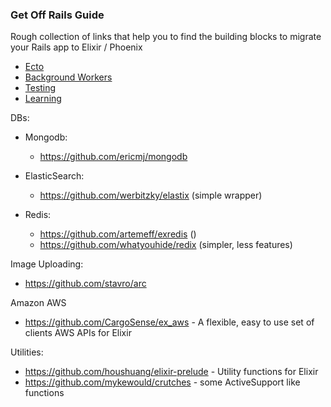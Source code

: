 ### Get Off Rails Guide

Rough collection of links that help you to find the building blocks to migrate your Rails app to Elixir / Phoenix


- [Ecto](https://github.com/mindreframer/getoffrails/blob/master/ecto.md)
- [Background Workers](https://github.com/mindreframer/getoffrails/blob/master/background_workers.md)
- [Testing](https://github.com/mindreframer/getoffrails/blob/master/testing.md)
- [Learning](https://github.com/mindreframer/getoffrails/blob/master/learning.md)


DBs:
  - Mongodb:
    - https://github.com/ericmj/mongodb

  - ElasticSearch:
    - https://github.com/werbitzky/elastix (simple wrapper)


  - Redis:
    - https://github.com/artemeff/exredis ()
    - https://github.com/whatyouhide/redix (simpler, less features)

Image Uploading:
  - https://github.com/stavro/arc



Amazon AWS
  - https://github.com/CargoSense/ex_aws - A flexible, easy to use set of clients AWS APIs for Elixir

Utilities:
  - https://github.com/houshuang/elixir-prelude - Utility functions for Elixir
  - https://github.com/mykewould/crutches - some ActiveSupport like functions
